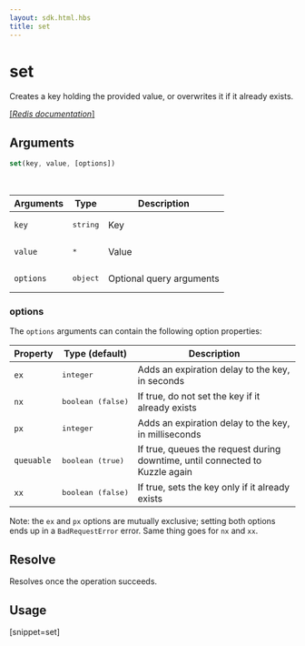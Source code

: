 ```yaml
---
layout: sdk.html.hbs
title: set
---
```


# set

Creates a key holding the provided value, or overwrites it if it already exists.

[[_Redis documentation_]](https://redis.io/commands/set)

## Arguments

```js
set(key, value, [options])
```

<br/>

| Arguments    | Type    | Description |
|--------------|---------|-------------|
| `key` | <pre>string</pre> | Key |
| `value` | <pre>*</pre> | Value |
| ``options`` | <pre>object</pre> | Optional query arguments |

### options

The `options` arguments can contain the following option properties:

| Property   | Type (default)   | Description                       |
| ---------- | ------- | --------------------------------- |
| `ex` | <pre>integer</pre> | Adds an expiration delay to the key, in seconds |
| `nx` | <pre>boolean (false)</pre> | If true, do not set the key if it already exists |
| `px` | <pre>integer</pre> | Adds an expiration delay to the key, in milliseconds |
| `queuable` | <pre>boolean (true)</pre> | If true, queues the request during downtime, until connected to Kuzzle again |
| `xx` | <pre>boolean (false)</pre> | If true, sets the key only if it already exists |

Note: the `ex` and `px` options are mutually exclusive; setting both options ends up in a `BadRequestError` error. Same thing goes for `nx` and `xx`.

## Resolve

Resolves once the operation succeeds.

## Usage

[snippet=set]
